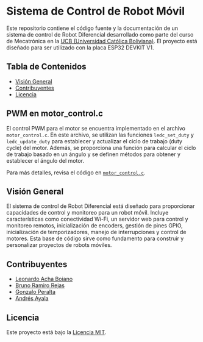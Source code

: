 # Sistema de Control de Robot Móvil

Este repositorio contiene el código fuente y la documentación de un sistema de control de Robot Diferencial desarrollado como parte del curso de Mecatrónica en la [UCB (Universidad Católica Boliviana)](https://www.scz.ucb.edu.bo). 
El proyecto está diseñado para ser utilizado con la placa ESP32 DEVKIT V1.

## Tabla de Contenidos
- [Visión General](#visión-general)
- [Contribuyentes](#contribuyentes)
- [Licencia](#licencia)

## PWM en motor_control.c

El control PWM para el motor se encuentra implementado en el archivo `motor_control.c`. En este archivo, se utilizan las funciones `ledc_set_duty` y `ledc_update_duty` para establecer y actualizar el ciclo de trabajo (duty cycle) del motor. Además, se proporciona una función para calcular el ciclo de trabajo basado en un ángulo y se definen métodos para obtener y establecer el ángulo del motor.

Para más detalles, revisa el código en [`motor_control.c`](ruta/a/motor_control.c).

## Visión General

El sistema de control de Robot Diferencial está diseñado para proporcionar capacidades de control y monitoreo para un robot móvil. Incluye características como conectividad Wi-Fi, un servidor web para control y monitoreo remotos, inicialización de encoders, gestión de pines GPIO, inicialización de temporizadores, manejo de interrupciones y control de motores. Esta base de código sirve como fundamento para construir y personalizar proyectos de robots móviles.

## Contribuyentes

- [Leonardo Acha Boiano]((https://github.com/leonardoAB1))
- [Bruno Ramiro Rejas]()
- [Gonzalo Peralta]()
- [Andrés Ayala]()

## Licencia

Este proyecto está bajo la [Licencia MIT](LICENSE).

